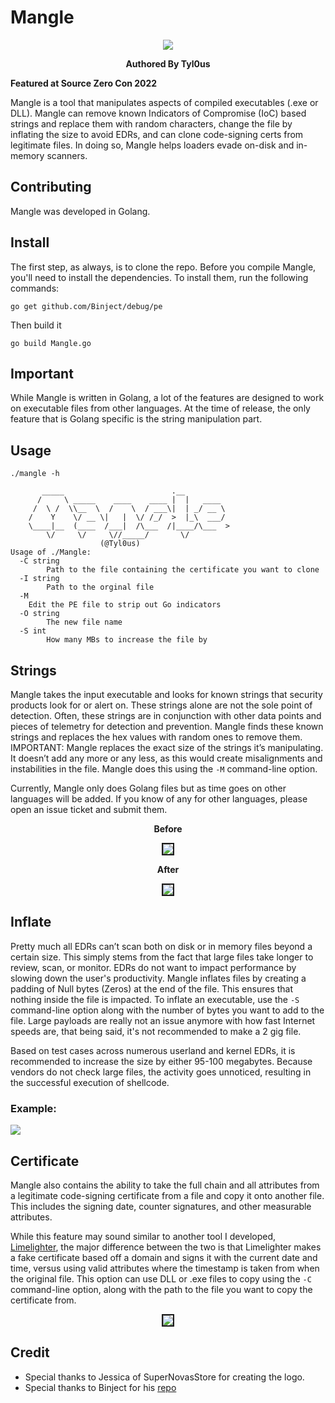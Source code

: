 
# Mangle




<p align="center"> <img src=Screenshots/logo.png>

<p align="center"> <b>Authored By Tyl0us</b>


<p align="left"><b>Featured at Source Zero Con 2022</b>

Mangle is a tool that manipulates aspects of compiled executables (.exe or DLL). Mangle can remove known Indicators of Compromise (IoC) based strings and replace them with random characters, change the file by inflating the size to avoid EDRs, and can clone code-signing certs from legitimate files. In doing so, Mangle helps loaders evade on-disk and in-memory scanners.

## Contributing
Mangle was developed in Golang.

## Install

The first step, as always, is to clone the repo. Before you compile Mangle, you'll need to install the dependencies. To install them, run the following commands:

```
go get github.com/Binject/debug/pe
```

Then build it

```
go build Mangle.go
```

## Important 
While Mangle is written in Golang, a lot of the features are designed to work on executable files from other languages. At the time of release, the only feature that is Golang specific is the string manipulation part.

## Usage

```
./mangle -h

	   _____                        .__
	  /     \ _____    ____    ____ |  |   ____
	 /  \ /  \\__  \  /    \  / ___\|  | _/ __ \
	/    Y    \/ __ \|   |  \/ /_/  >  |_\  ___/
	\____|__  (____  /___|  /\___  /|____/\___  >
		\/     \/     \//_____/   	  \/
					(@Tyl0us)
Usage of ./Mangle:
  -C string
        Path to the file containing the certificate you want to clone
  -I string
        Path to the orginal file
  -M    
  	Edit the PE file to strip out Go indicators
  -O string
        The new file name
  -S int
        How many MBs to increase the file by

```
## Strings

Mangle takes the input executable and looks for known strings that security products look for or alert on. These strings alone are not the sole point of detection. Often, these strings are in conjunction with other data points and pieces of telemetry for detection and prevention. Mangle finds these known strings and replaces the hex values with random ones to remove them. IMPORTANT: Mangle replaces the exact size of the strings it’s manipulating. It doesn’t add any more or any less, as this would create misalignments and instabilities in the file. Mangle does this using the `-M` command-line option.

Currently, Mangle only does Golang files but as time goes on other languages will be added. If you know of any for other languages, please open an issue ticket and submit them.


<p align="center"><b>Before</b>
<p align="center"> <img src=Screenshots/Strings_Before.png border="2px solid #555">

<p align="center"><b>After</b>
<p align="center"> <img src=Screenshots/Strings_After.png border="2px solid #555">




## Inflate


Pretty much all EDRs can’t scan both on disk or in memory files beyond a certain size. This simply stems from the fact that large files take longer to review, scan, or monitor. EDRs do not want to impact performance by slowing down the user's productivity. Mangle inflates files by creating a padding of Null bytes (Zeros) at the end of the file. This ensures that nothing inside the file is impacted. To inflate an executable, use the `-S` command-line option along with the number of bytes you want to add to the file. Large payloads are really not an issue anymore with how fast Internet speeds are, that being said, it's not recommended to make a 2 gig file.



Based on test cases across numerous userland and kernel EDRs, it is recommended to increase the size by either 95-100 megabytes. Because vendors do not check large files, the activity goes unnoticed, resulting in the successful execution of shellcode.

### Example: 
<img src="Screenshots/Demo.gif"/>



## Certificate


Mangle also contains the ability to take the full chain and all attributes from a legitimate code-signing certificate from a file and copy it onto another file. This includes the signing date, counter signatures, and other measurable attributes.

While this feature may sound similar to another tool I developed, [Limelighter](https://github.com/Tylous/Limelighter), the major difference between the two is that Limelighter makes a fake certificate based off a domain and signs it with the current date and time, versus using valid attributes where the timestamp is taken from when the original file. This option can use DLL or .exe files to copy using the `-C` command-line option, along with the path to the file you want to copy the certificate from.


<p align="center"> <img src=Screenshots/Cert_Copy.png border="2px solid #555">

## Credit
* Special thanks to Jessica of SuperNovasStore for creating the logo.
* Special thanks to Binject for his [repo](https://github.com/Binject/debug)
